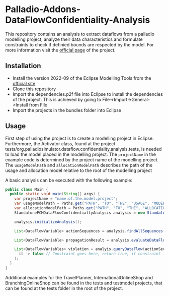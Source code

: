 # Palladio-Addons-DataFlowConfidentiality-Analysis

This repository contains an analysis to extract dataflows from a palladio modelling project, analyze their data characteristics and formulate constraints to check if definied bounds are respected by the model.
For more information visit the [official page](https://fluidtrust.ipd.kit.edu/home/) of the project.

## Installation
- Install the version 2022-09 of the Eclipse Modelling Tools from the [official site](https://www.eclipse.org/downloads/packages/)
- Clone this repository
- Import the dependencies.p2f file into Eclipse to install the dependencies of the project. This is achieved by going to File->Import->General->Install from File
- Import the projects in the bundles folder into Eclipse

## Usage
First step of using the project is to create a modelling project in Eclipse.
Furthermore, the Activator class, found at the project tests/org.palladiosimulator.dataflow.confidentiality.analysis.tests, is needed to load the model placed in the modelling project.
The `projectName` in the example code is determined by the project name of the modelling project.
The `usageModelPath` and `allocationModelPath` describes the path of the usage and allocation model relative to the root of the modelling project

A basic analysis can be executed with the following example:

```java
public class Main {
  public static void main(String[] args) {
    var projectName = "name.of.the.model.project";
    var usageModelPath = Paths.get("PATH", "TO", "THE", "USAGE", "MODEL");
    var allocationModelPath = Paths.get("PATH", "TO", "THE", "ALLOCATION", "MODEL");
    StandalonePCMDataFlowConfidentialtyAnalysis analysis = new StandalonePCMDataFlowConfidentialtyAnalysis(projectName, Activator.class, usageModelPath, allocationModelPath);

    analysis.initializeAnalysis();

    List<DataFlowVariable> actionSequences = analysis.findAllSequences();

    List<DataFlowVariable> propagationResult = analysis.evaluateDataFlows(actionSequences);

    List<DataFlowVariables> violation = analyis.queryDataFlow(actionSequences, 
      it -> false // Constraint goes here, return true, if constraint is violated
    );
  }
}
```

Additional examples for the TravelPlanner, InternationalOnlineShop and BranchingOnlineShop can be found in the tests and testmodel projects, that can be found at the tests folder in the root of the project.
